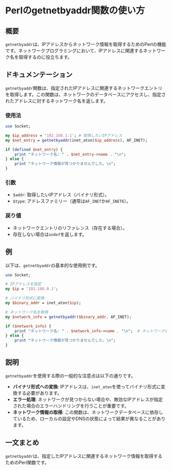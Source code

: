 <!--
Meta Description: # Perlのgetnetbyaddr関数の使い方 ## 概要 `getnetbyaddr`は、IPアドレスからネットワーク情報を取得するためのPerlの機能です。ネットワークプログラミングにおいて、IPアドレスに関連するネットワーク名を取得するのに役立ちます。 ## ドキュメンテーション `get...
Meta Keywords: getnetbyaddr, print, net_entry, inet_aton, af_inet
-->

# Perlのgetnetbyaddr関数の使い方

## 概要
`getnetbyaddr`は、IPアドレスからネットワーク情報を取得するためのPerlの機能です。ネットワークプログラミングにおいて、IPアドレスに関連するネットワーク名を取得するのに役立ちます。

## ドキュメンテーション
`getnetbyaddr`関数は、指定されたIPアドレスに関連するネットワークエントリを取得します。この関数は、ネットワークのデータベースにアクセスし、指定されたアドレスに対するネットワーク名を返します。

### 使用法
```perl
use Socket;

my $ip_address = '192.168.1.1'; # 取得したいIPアドレス
my $net_entry = getnetbyaddr(inet_aton($ip_address), AF_INET);

if (defined $net_entry) {
    print "ネットワーク名: " . $net_entry->name . "\n";
} else {
    print "ネットワーク情報が見つかりませんでした。\n";
}
```

### 引数
- `$addr`: 取得したいIPアドレス（バイナリ形式）。
- `$type`: アドレスファミリー（通常は`AF_INET`か`AF_INET6`）。

### 戻り値
- ネットワークエントリのリファレンス（存在する場合）。
- 存在しない場合は`undef`を返します。

## 例
以下は、`getnetbyaddr`の基本的な使用例です。

```perl
use Socket;

# IPアドレスを指定
my $ip = '192.168.0.1';

# バイナリ形式に変換
my $binary_addr = inet_aton($ip);

# ネットワーク名を取得
my $network_info = getnetbyaddr($binary_addr, AF_INET);

if ($network_info) {
    print "ネットワーク名: " . $network_info->name . "\n";  # ネットワーク名を表示
} else {
    print "ネットワーク情報が見つかりませんでした。\n";
}
```

## 説明
`getnetbyaddr`を使用する際の一般的な注意点は以下の通りです。

- **バイナリ形式への変換**: IPアドレスは、`inet_aton`を使ってバイナリ形式に変換する必要があります。
- **エラー処理**: ネットワークが見つからない場合や、無効なIPアドレスが指定された場合のエラーハンドリングを行うことが重要です。
- **ネットワーク情報の取得**: この関数は、ネットワークデータベースに依存しているため、ローカルの設定やDNSの状態によって結果が異なることがあります。

## 一文まとめ
`getnetbyaddr`は、指定したIPアドレスに関連するネットワーク情報を取得するためのPerl関数です。